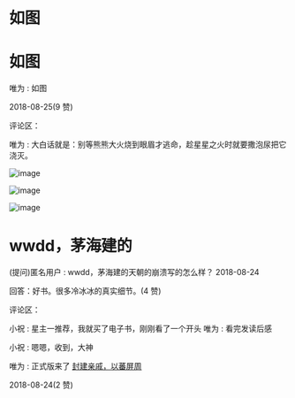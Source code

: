 # 如图

# 如图

唯为 : 如图

2018-08-25(9 赞)

评论区：

唯为 : 大白话就是：别等熊熊大火烧到眼眉才逃命，趁星星之火时就要撒泡尿把它浇灭。

![image](img/Image_352.png)

![image](img/Image_353.png)

![image](img/Image_354.png)

# wwdd，茅海建的

(提问)匿名用户 : wwdd，茅海建的天朝的崩溃写的怎么样？ 2018-08-24

回答：好书。很多冷冰冰的真实细节。(4 赞)

评论区：

小祝 : 星主一推荐，我就买了电子书，刚刚看了一个开头 唯为 : 看完发读后感

小祝 : 嗯嗯，收到，大神

唯为 : 正式版来了 [封建亲戚，以蕃屏周](https://mp.weixin.qq.com/s/7NK_DZ6_tnXL5Vl3oNRcqA)

2018-08-24(2 赞)